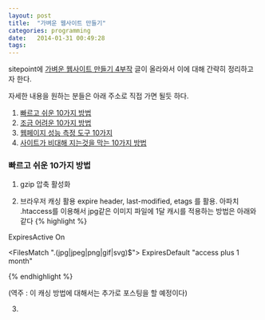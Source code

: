 ```yaml
---
layout: post
title:  "가벼운 웹사이트 만들기"
categories: programming 
date:   2014-01-31 00:49:28
tags:   
---
```


sitepoint에 [가벼운 웹사이트 만들기 4부작](http://www.sitepoint.com/series/reducing-page-weight/) 글이 올라와서 이에 대해 간략히 정리하고자 한다.

자세한 내용을 원하는 분들은 아래 주소로 직접 가면 될듯 하다.
1. [빠르고 쉬운 10가지 방법](http://www.sitepoint.com/ten-quick-fixes-reduce-page-weight/)
2. [조금 어려운 10가지 방법](http://www.sitepoint.com/10-tougher-tasks-reduce-page-weight/)
3. [웹페이지 성능 측정 도구 10가지](http://www.sitepoint.com/10-best-webpage-weight-analysis-tools/)
4. [사이트가 비대해 지는것을 막는 10가지 방법](http://www.sitepoint.com/10-drastic-ways-avoid-website-obesity/)



### 빠르고 쉬운 10가지 방법
1. gzip 압축 활성화

2. 브라우저 캐싱 활용
expire header, last-modified, etags 를 활용.
아파치 .htaccess를 이용해서 jpg같은 이미지 파일에 1달 캐시를 적용하는 방법은 아래와 같다 
{% highlight %}
<IfModule mod_expires.c>
ExpiresActive On
 
<FilesMatch "\.(jpg|jpeg|png|gif|svg)$">
ExpiresDefault "access plus 1 month"
</FilesMatch>
 
</IfModule>
{% endhighlight %}

(역주 : 이 캐싱 방법에 대해서는 추가로 포스팅을 할 예정이다)


3. 
